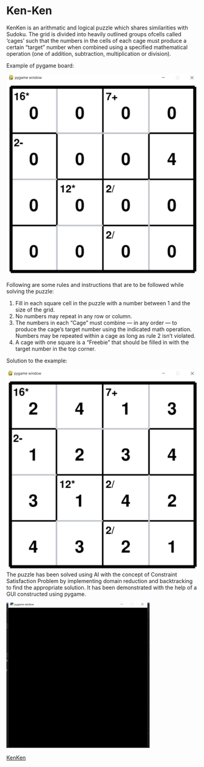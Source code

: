 # Ken-Ken

KenKen is an arithmatic and logical puzzle which shares similarities with Sudoku. The grid is divided into heavily outlined groups ofcells called ‘cages’ such that the numbers in the cells of each cage must produce a certain “target” number when combined using a specified mathematical operation
(one of addition, subtraction, multiplication or division).

Example of pygame board: 

![example 4x4](https://github.com/22anushka/Ken-Ken/blob/main/KenKen%20images/KenKen%20example.bmp)

Following are some rules and instructions that are to be followed while solving the puzzle:
1. Fill in each square cell in the puzzle with a number between 1 and the size of
the grid.
2. No numbers may repeat in any row or column.
3. The numbers in each “Cage” must combine — in any order — to produce the
cage’s target number using the indicated math operation. Numbers may be
repeated within a cage as long as rule 2 isn’t violated.
4. A cage with one square is a “Freebie” that should be filled in with the target
number in the top corner.

Solution to the example:

![example 4x4](https://github.com/22anushka/Ken-Ken/blob/main/KenKen%20images/KenKen%20solution.bmp)
The puzzle has been solved using AI with the concept of Constraint Satisfaction Problem by implementing domain reduction and backtracking to find the appropriate solution.
It has been demonstrated with the help of a GUI constructed using pygame.

![Alt Text](https://github.com/22anushka/Ken-Ken/blob/main/KenKenSolved.gif)

[KenKen](http://www.kenkenpuzzle.com/)
